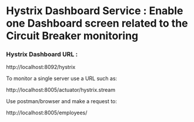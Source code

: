 # Hystrix Dashboard Service : Enable one Dashboard screen related to the Circuit Breaker monitoring

### Hystrix Dashboard URL :
 http://localhost:8092/hystrix

 To monitor a single server use a URL such as:

 http://localhost:8005/actuator/hystrix.stream



   Use postman/browser and make a request to:

  http://localhost:8005/employees/
